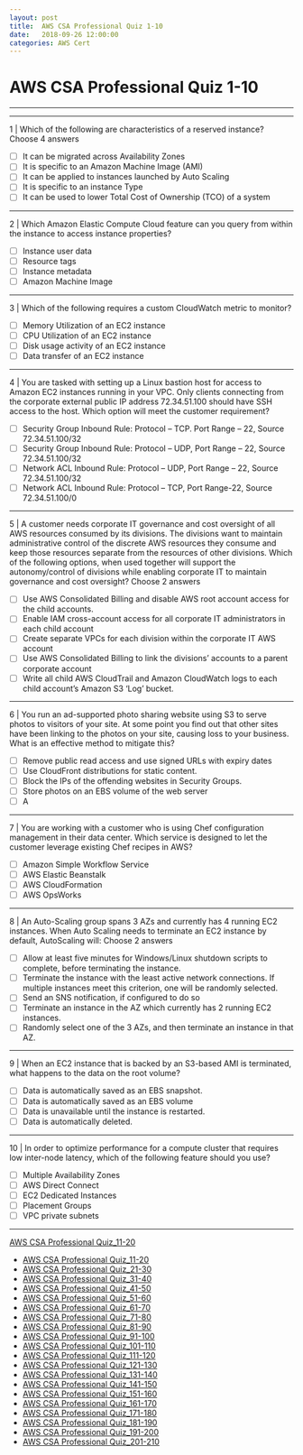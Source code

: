 ```yaml
---
layout: post 
title:  AWS CSA Professional Quiz 1-10 
date:   2018-09-26 12:00:00
categories: AWS Cert
---
```


AWS CSA Professional Quiz 1-10 
====
-----
-----
1 | Which of the following are characteristics of a reserved instance? Choose 4 answers

  - [ ] It can be migrated across Availability Zones
  - [ ] It is specific to an Amazon Machine Image (AMI)
  - [ ] It can be applied to instances launched by Auto Scaling
  - [ ] It is specific to an instance Type
  - [ ] It can be used to lower Total Cost of Ownership (TCO) of a system

 ---------- 

2 | Which Amazon Elastic Compute Cloud feature can you query from within the instance to access instance properties?

  - [ ] Instance user data
  - [ ] Resource tags
  - [ ] Instance metadata
  - [ ] Amazon Machine Image

 ---------- 

3 | Which of the following requires a custom CloudWatch metric to monitor?

  - [ ] Memory Utilization of an EC2 instance
  - [ ] CPU Utilization of an EC2 instance
  - [ ] Disk usage activity of an EC2 instance
  - [ ] Data transfer of an EC2 instance

 ---------- 

4 | You are tasked with setting up a Linux bastion host for access to Amazon EC2 instances running in your VPC.
Only clients connecting from the corporate external public IP address 72.34.51.100 should have SSH access to the host. Which option will meet the customer requirement?

  - [ ] Security Group Inbound Rule: Protocol – TCP. Port Range – 22, Source 72.34.51.100/32
  - [ ] Security Group Inbound Rule: Protocol – UDP, Port Range – 22, Source 72.34.51.100/32
  - [ ] Network ACL Inbound Rule: Protocol – UDP, Port Range – 22, Source 72.34.51.100/32
  - [ ] Network ACL Inbound Rule: Protocol – TCP, Port Range-22, Source 72.34.51.100/0

 ---------- 

5 | A customer needs corporate IT governance and cost oversight of all AWS resources consumed by its divisions.
The divisions want to maintain administrative control of the discrete AWS resources they consume and keep those resources separate from the resources of other divisions. Which of the following options, when used
together will support the autonomy/control of divisions while enabling corporate IT to maintain governance and cost oversight?
Choose 2 answers

  - [ ] Use AWS Consolidated Billing and disable AWS root account access for the child accounts.
  - [ ] Enable IAM cross-account access for all corporate IT administrators in each child account
  - [ ] Create separate VPCs for each division within the corporate IT AWS account
  - [ ] Use AWS Consolidated Billing to link the divisions’ accounts to a parent corporate account
  - [ ] Write all child AWS CloudTrail and Amazon CloudWatch logs to each child account’s Amazon S3 ‘Log’ bucket.

 ---------- 

6 | You run an ad-supported photo sharing website using S3 to serve photos to visitors of your site. At some point you find out that other sites have been linking to the photos on your site, causing loss to your business. What is an effective method to mitigate this?

  - [ ] Remove public read access and use signed URLs with expiry dates
  - [ ] Use CloudFront distributions for static content.
  - [ ] Block the IPs of the offending websites in Security Groups.
  - [ ] Store photos on an EBS volume of the web server
  - [ ] A

 ---------- 

7 | You are working with a customer who is using Chef configuration management in their data center. Which service is designed to let the customer leverage existing Chef recipes in AWS?

  - [ ] Amazon Simple Workflow Service
  - [ ] AWS Elastic Beanstalk
  - [ ] AWS CloudFormation
  - [ ] AWS OpsWorks

 ---------- 

8 | An Auto-Scaling group spans 3 AZs and currently has 4 running EC2 instances. When Auto Scaling needs to terminate an EC2 instance by default, AutoScaling will:
Choose 2 answers

  - [ ] Allow at least five minutes for Windows/Linux shutdown scripts to complete, before terminating the 
instance.
  - [ ] Terminate the instance with the least active network connections. If multiple instances meet this criterion, 
one will be randomly selected.
  - [ ] Send an SNS notification, if configured to do so
  - [ ] Terminate an instance in the AZ which currently has 2 running EC2 instances.
  - [ ] Randomly select one of the 3 AZs, and then terminate an instance in that AZ.

 ---------- 

9 | When an EC2 instance that is backed by an S3-based AMI is terminated, what happens to the data on the root volume?

  - [ ] Data is automatically saved as an EBS snapshot.
  - [ ] Data is automatically saved as an EBS volume
  - [ ] Data is unavailable until the instance is restarted.
  - [ ] Data is automatically deleted.

 ---------- 

10 | In order to optimize performance for a compute cluster that requires low inter-node latency, which of the following feature should you use?

  - [ ] Multiple Availability Zones
  - [ ] AWS Direct Connect
  - [ ] EC2 Dedicated Instances
  - [ ] Placement Groups
  - [ ] VPC private subnets

 ---------- 
[AWS CSA Professional Quiz_11-20](aws/cert/2018/09/26/AWS_CSA_Professional_Quiz_11-20.html)

  * [AWS CSA Professional Quiz_11-20](aws/cert/2018/09/26/AWS_CSA_Professional_Quiz_11-20.html)
  * [AWS CSA Professional Quiz_21-30](aws/cert/2018/09/26/AWS_CSA_Professional_Quiz_21-30.html)
  * [AWS CSA Professional Quiz_31-40](aws/cert/2018/09/26/AWS_CSA_Professional_Quiz_31-40.html)
  * [AWS CSA Professional Quiz_41-50](aws/cert/2018/09/26/AWS_CSA_Professional_Quiz_41-50.html)
  * [AWS CSA Professional Quiz_51-60](aws/cert/2018/09/26/AWS_CSA_Professional_Quiz_51-60.html)
  * [AWS CSA Professional Quiz_61-70](aws/cert/2018/09/26/AWS_CSA_Professional_Quiz_61-70.html)
  * [AWS CSA Professional Quiz_71-80](aws/cert/2018/09/26/AWS_CSA_Professional_Quiz_71-80.html)
  * [AWS CSA Professional Quiz_81-90](aws/cert/2018/09/26/AWS_CSA_Professional_Quiz_81-90.html)
  * [AWS CSA Professional Quiz_91-100](aws/cert/2018/09/26/AWS_CSA_Professional_Quiz_91-100.html)
  * [AWS CSA Professional Quiz_101-110](aws/cert/2018/09/26/AWS_CSA_Professional_Quiz_101-110.html)
  * [AWS CSA Professional Quiz_111-120](aws/cert/2018/09/26/AWS_CSA_Professional_Quiz_111-120.html)
  * [AWS CSA Professional Quiz_121-130](aws/cert/2018/09/26/AWS_CSA_Professional_Quiz_121-130.html)
  * [AWS CSA Professional Quiz_131-140](aws/cert/2018/09/26/AWS_CSA_Professional_Quiz_131-140.html)
  * [AWS CSA Professional Quiz_141-150](aws/cert/2018/09/26/AWS_CSA_Professional_Quiz_141-150.html)
  * [AWS CSA Professional Quiz_151-160](aws/cert/2018/09/26/AWS_CSA_Professional_Quiz_151-160.html)
  * [AWS CSA Professional Quiz_161-170](aws/cert/2018/09/26/AWS_CSA_Professional_Quiz_161-170.html)
  * [AWS CSA Professional Quiz_171-180](aws/cert/2018/09/26/AWS_CSA_Professional_Quiz_171-180.html)
  * [AWS CSA Professional Quiz_181-190](aws/cert/2018/09/26/AWS_CSA_Professional_Quiz_181-190.html)
  * [AWS CSA Professional Quiz_191-200](aws/cert/2018/09/26/AWS_CSA_Professional_Quiz_191-200.html)
  * [AWS CSA Professional Quiz_201-210](aws/cert/2018/09/26/AWS_CSA_Professional_Quiz_201-210.html)
